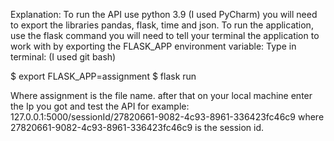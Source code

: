 Explanation:
To run the API use python 3.9 (I used PyCharm) you will need to export the libraries pandas, flask, time and json.
To run the application, use the flask command you will need to tell your terminal the application to work with by exporting the FLASK_APP environment variable:
Type in terminal: (I used git bash)

$ export FLASK_APP=assignment
$ flask run

Where assignment is the file name. after that on your local machine enter the Ip you got and test the API for example: 127.0.0.1:5000/sessionId/27820661-9082-4c93-8961-336423fc46c9 where 27820661-9082-4c93-8961-336423fc46c9 is the session id.

